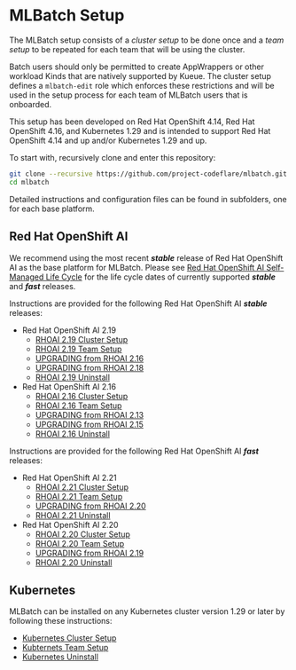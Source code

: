 # MLBatch Setup

The MLBatch setup consists of a *cluster setup* to be done once
and a *team setup* to be repeated for each team that will
be using the cluster.

Batch users should only be permitted to create AppWrappers or other
workload Kinds that are natively supported by Kueue. The cluster setup
defines a `mlbatch-edit` role which enforces these restrictions and
will be used in the setup process for each team of MLBatch users that
is onboarded.

This setup has been developed on Red Hat OpenShift 4.14, Red Hat OpenShift 4.16,
and Kubernetes 1.29 and is intended to support Red Hat OpenShift 4.14 and up
and/or Kubernetes 1.29 and up.

To start with, recursively clone and enter this repository:
```sh
git clone --recursive https://github.com/project-codeflare/mlbatch.git
cd mlbatch
```

Detailed instructions and configuration files can be found in subfolders,
one for each base platform.

## Red Hat OpenShift AI

We recommend using the most recent ***stable*** release of
Red Hat OpenShift AI as the base platform for MLBatch. Please see
[Red Hat OpenShift AI Self-Managed Life Cycle](https://access.redhat.com/support/policy/updates/rhoai-sm/lifecycle)
for the life cycle dates of currently supported ***stable*** and ***fast*** releases.

Instructions are provided for the following Red Hat OpenShift AI ***stable*** releases:
+ Red Hat OpenShift AI 2.19
   + [RHOAI 2.19 Cluster Setup](./setup.RHOAI-v2.19/CLUSTER-SETUP.md)
   + [RHOAI 2.19 Team Setup](./setup.RHOAI-v2.19/TEAM-SETUP.md)
   + [UPGRADING from RHOAI 2.16](./setup.RHOAI-v2.19/UPGRADE-STABLE.md)
   + [UPGRADING from RHOAI 2.18](./setup.RHOAI-v2.19/UPGRADE-FAST.md)
   + [RHOAI 2.19 Uninstall](./setup.RHOAI-v2.19/UNINSTALL.md)
+ Red Hat OpenShift AI 2.16
   + [RHOAI 2.16 Cluster Setup](./setup.RHOAI-v2.16/CLUSTER-SETUP.md)
   + [RHOAI 2.16 Team Setup](./setup.RHOAI-v2.16/TEAM-SETUP.md)
   + [UPGRADING from RHOAI 2.13](./setup.RHOAI-v2.16/UPGRADE-STABLE.md)
   + [UPGRADING from RHOAI 2.15](./setup.RHOAI-v2.16/UPGRADE-FAST.md)
   + [RHOAI 2.16 Uninstall](./setup.RHOAI-v2.16/UNINSTALL.md)

Instructions are provided for the following Red Hat OpenShift AI ***fast*** releases:
+ Red Hat OpenShift AI 2.21
   + [RHOAI 2.21 Cluster Setup](./setup.RHOAI-v2.21/CLUSTER-SETUP.md)
   + [RHOAI 2.21 Team Setup](./setup.RHOAI-v2.21/TEAM-SETUP.md)
   + [UPGRADING from RHOAI 2.20](./setup.RHOAI-v2.21/UPGRADE-FAST.md)
   + [RHOAI 2.21 Uninstall](./setup.RHOAI-v2.21/UNINSTALL.md)
+ Red Hat OpenShift AI 2.20
   + [RHOAI 2.20 Cluster Setup](./setup.RHOAI-v2.20/CLUSTER-SETUP.md)
   + [RHOAI 2.20 Team Setup](./setup.RHOAI-v2.20/TEAM-SETUP.md)
   + [UPGRADING from RHOAI 2.19](./setup.RHOAI-v2.20/UPGRADE-FAST.md)
   + [RHOAI 2.20 Uninstall](./setup.RHOAI-v2.20/UNINSTALL.md)

## Kubernetes

MLBatch can be installed on any Kubernetes cluster version 1.29 or later
by following these instructions:
   + [Kubernetes Cluster Setup](./setup.k8s/CLUSTER-SETUP.md)
   + [Kubternets Team Setup](./setup.k8s/TEAM-SETUP.md)
   + [Kubernetes Uninstall](./setup.k8s/UNINSTALL.md)
